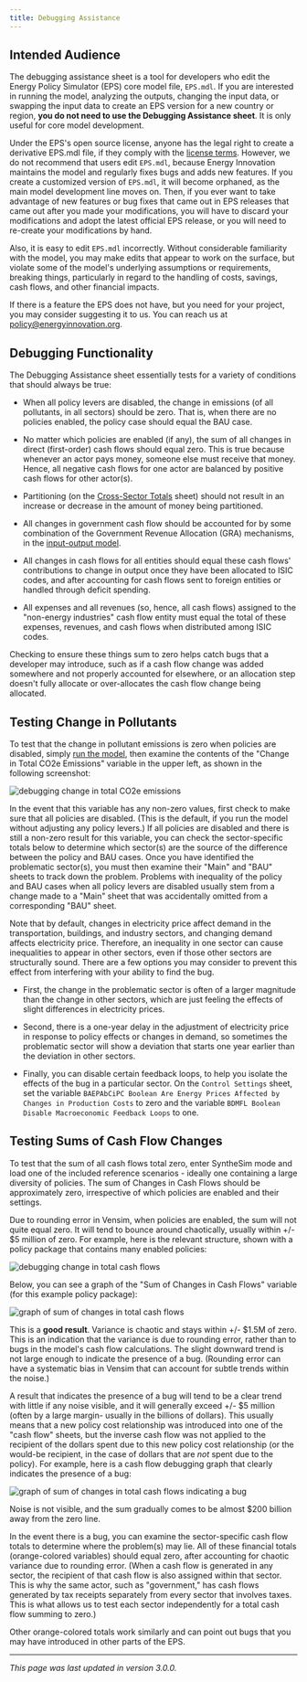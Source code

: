 ```yaml
---
title: Debugging Assistance
---
```


## Intended Audience

The debugging assistance sheet is a tool for developers who edit the Energy Policy Simulator (EPS) core model file, `EPS.mdl`.  If you are interested in running the model, analyzing the outputs, changing the input data, or swapping the input data to create an EPS version for a new country or region, **you do not need to use the Debugging Assistance sheet**.  It is only useful for core model development.

Under the EPS's open source license, anyone has the legal right to create a derivative EPS.mdl file, if they comply with the [license terms](software-license).  However, we do not recommend that users edit `EPS.mdl`, because Energy Innovation maintains the model and regularly fixes bugs and adds new features.  If you create a customized version of `EPS.mdl`, it will become orphaned, as the main model development line moves on.  Then, if you ever want to take advantage of new features or bug fixes that came out in EPS releases that came out after you made your modifications, you will have to discard your modifications and adopt the latest official EPS release, or you will need to re-create your modifications by hand.

Also, it is easy to edit `EPS.mdl` incorrectly.  Without considerable familiarity with the model, you may make edits that appear to work on the surface, but violate some of the model's underlying assumptions or requirements, breaking things, particularly in regard to the handling of costs, savings, cash flows, and other financial impacts.

If there is a feature the EPS does not have, but you need for your project, you may consider suggesting it to us.  You can reach us at policy@energyinnovation.org.

## Debugging Functionality

The Debugging Assistance sheet essentially tests for a variety of conditions that should always be true:

- When all policy levers are disabled, the change in emissions (of all pollutants, in all sectors) should be zero.  That is, when there are no policies enabled, the policy case should equal the BAU case.

- No matter which policies are enabled (if any), the sum of all changes in direct (first-order) cash flows should equal zero.  This is true because whenever an actor pays money, someone else must receive that money.  Hence, all negative cash flows for one actor are balanced by positive cash flows for other actor(s).

- Partitioning (on the [Cross-Sector Totals](cross-sector-totals) sheet) should not result in an increase or decrease in the amount of money being partitioned.

- All changes in government cash flow should be accounted for by some combination of the Government Revenue Allocation (GRA) mechanisms, in the [input-output model](io-model).

- All changes in cash flows for all entities should equal these cash flows' contributions to change in output once they have been allocated to ISIC codes, and after accounting for cash flows sent to foreign entities or handled through deficit spending.

- All expenses and all revenues (so, hence, all cash flows) assigned to the "non-energy industries" cash flow entity must equal the total of these expenses, revenues, and cash flows when distributed among ISIC codes.

Checking to ensure these things sum to zero helps catch bugs that a developer may introduce, such as if a cash flow change was added somewhere and not properly accounted for elsewhere, or an allocation step doesn't fully allocate or over-allocates the cash flow change being allocated.

## Testing Change in Pollutants

To test that the change in pollutant emissions is zero when policies are disabled, simply [run the model](running-the-model), then examine the contents of the "Change in Total CO2e Emissions" variable in the upper left, as shown in the following screenshot:

![debugging change in total CO2e emissions](/img/debugging-assistance-ChngTotEmis.png)

In the event that this variable has any non-zero values, first check to make sure that all policies are disabled.  (This is the default, if you run the model without adjusting any policy levers.)  If all policies are disabled and there is still a non-zero result for this variable, you can check the sector-specific totals below to determine which sector(s) are the source of the difference between the policy and BAU cases.  Once you have identified the problematic sector(s), you must then examine their "Main" and "BAU" sheets to track down the problem.  Problems with inequality of the policy and BAU cases when all policy levers are disabled usually stem from a change made to a "Main" sheet that was accidentally omitted from a corresponding "BAU" sheet.

Note that by default, changes in electricity price affect demand in the transportation, buildings, and industry sectors, and changing demand affects electricity price.  Therefore, an inequality in one sector can cause inequalities to appear in other sectors, even if those other sectors are structurally sound.  There are a few options you may consider to prevent this effect from interfering with your ability to find the bug.

- First, the change in the problematic sector is often of a larger magnitude than the change in other sectors, which are just feeling the effects of slight differences in electricity prices.

- Second, there is a one-year delay in the adjustment of electricity price in response to policy effects or changes in demand, so sometimes the problematic sector will show a deviation that starts one year earlier than the deviation in other sectors.

- Finally, you can disable certain feedback loops, to help you isolate the effects of the bug in a particular sector.  On the `Control Settings` sheet, set the variable `BAEPAbCiPC Boolean Are Energy Prices Affected by Changes in Production Costs` to zero and the variable `BDMFL Boolean Disable Macroeconomic Feedback Loops` to one.

## Testing Sums of Cash Flow Changes

To test that the sum of all cash flows total zero, enter SyntheSim mode and load one of the included reference scenarios - ideally one containing a large diversity of policies.  The sum of Changes in Cash Flows should be approximately zero, irrespective of which policies are enabled and their settings.

Due to rounding error in Vensim, when policies are enabled, the sum will not quite equal zero.  It will tend to bounce around chaotically, usually within +/- $5 million of zero.  For example, here is the relevant structure, shown with a policy package that contains many enabled policies:

![debugging change in total cash flows](/img/debugging-assistance-ChngTotCash.png)

Below, you can see a graph of the "Sum of Changes in Cash Flows" variable (for this example policy package):

![graph of sum of changes in total cash flows](/img/debugging-assistance-CashGraph.png)

This is a **good result**.  Variance is chaotic and stays within +/- $1.5M of zero.  This is an indication that the variance is due to rounding error, rather than to bugs in the model's cash flow calculations.  The slight downward trend is not large enough to indicate the presence of a bug.  (Rounding error can have a systematic bias in Vensim that can account for subtle trends within the noise.)

A result that indicates the presence of a bug will tend to be a clear trend with little if any noise visible, and it will generally exceed +/- $5 million (often by a large margin- usually in the billions of dollars).  This usually means that a new policy cost relationship was introduced into one of the "cash flow" sheets, but the inverse cash flow was not applied to the recipient of the dollars spent due to this new policy cost relationship (or the would-be recipient, in the case of dollars that are _not_ spent due to the policy).  For example, here is a cash flow debugging graph that clearly indicates the presence of a bug:

![graph of sum of changes in total cash flows indicating a bug](/img/debugging-assistance-CashGraphWithBug.png)

Noise is not visible, and the sum gradually comes to be almost $200 billion away from the zero line.

In the event there is a bug, you can examine the sector-specific cash flow totals to determine where the problem(s) may lie.  All of these financial totals (orange-colored variables) should equal zero, after accounting for chaotic variance due to rounding error.  (When a cash flow is generated in any sector, the recipient of that cash flow is also assigned within that sector.  This is why the same actor, such as "government," has cash flows generated by tax receipts separately from every sector that involves taxes.  This is what allows us to test each sector independently for a total cash flow summing to zero.)

Other orange-colored totals work similarly and can point out bugs that you may have introduced in other parts of the EPS.

---
*This page was last updated in version 3.0.0.*
